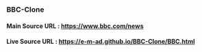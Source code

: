 ### BBC-Clone 
 #### Main Source URL : https://www.bbc.com/news 
 #### Live Source URL : https://e-m-ad.github.io/BBC-Clone/BBC.html
